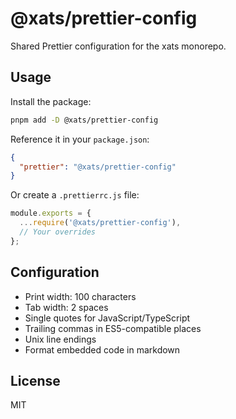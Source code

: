 # @xats/prettier-config

Shared Prettier configuration for the xats monorepo.

## Usage

Install the package:

```bash
pnpm add -D @xats/prettier-config
```

Reference it in your `package.json`:

```json
{
  "prettier": "@xats/prettier-config"
}
```

Or create a `.prettierrc.js` file:

```js
module.exports = {
  ...require('@xats/prettier-config'),
  // Your overrides
};
```

## Configuration

- Print width: 100 characters
- Tab width: 2 spaces
- Single quotes for JavaScript/TypeScript
- Trailing commas in ES5-compatible places
- Unix line endings
- Format embedded code in markdown

## License

MIT